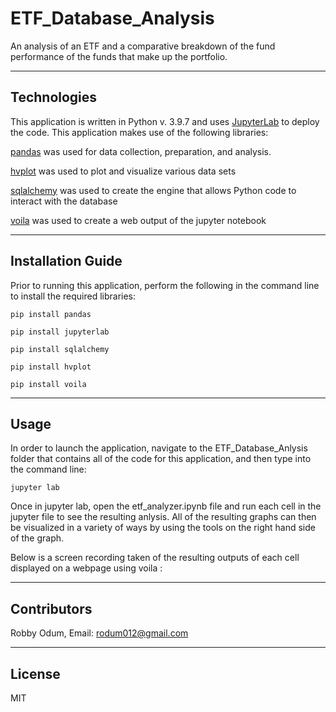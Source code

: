 # ETF_Database_Analysis
An analysis of an ETF and a comparative breakdown of the fund performance of the funds that make up the portfolio.

---

## Technologies

This application is written in Python v. 3.9.7 and uses [JupyterLab](https://jupyter.org/) to deploy the code. This application makes use of
 the following libraries:


[pandas](https://pandas.pydata.org/docs/) was used for data collection, preparation, and analysis.

[hvplot](https://hvplot.holoviz.org/) was used to plot and visualize various data sets

[sqlalchemy](https://docs.sqlalchemy.org/en/14/) was used to create the engine that allows Python code to interact with the database

[voila](https://voila.readthedocs.io/en/stable/) was used to create a web output of the jupyter notebook



---

## Installation Guide

Prior to running this application, perform the following in the command line to install the required libraries:

`pip install pandas`

`pip install jupyterlab`

`pip install sqlalchemy`

`pip install hvplot`

`pip install voila`

---

## Usage

In order to launch the application, navigate to the ETF_Database_Anlysis folder that contains all of the code for this application, and then type into the command line:

```
jupyter lab
```

Once in jupyter lab, open the etf_analyzer.ipynb file and run each cell in the jupyter file to see the resulting anlysis. All of the resulting graphs can then be visualized in a variety of ways by using the tools on the right hand side of the graph.

Below is a screen recording taken of the resulting outputs of each cell displayed on a webpage using voila :



---

## Contributors

Robby Odum, Email: rodum012@gmail.com

---

## License

MIT